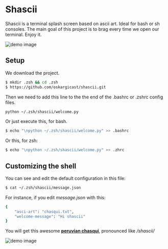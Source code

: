 # Shascii

Shascii is a terminal splash screen based on ascii art. Ideal for bash or sh consoles.
The main goal of this project is to brag every time we open our terminal. Enjoy it.

![demo image](https://raw.githubusercontent.com/oskargicast/shascii/gh-pages/images/spider.png)

## Setup

We download the project.

```bash
$ mkdir .zsh && cd .zsh
$ https://github.com/oskargicast/shascii.git
```

Then we need to add this line to the the end of the .bashrc or .zshrc config files.

```bash
python ~/.zsh/shascii/welcome.py 
```

Or just execute this, for bash.

```bash
$ echo "\npython ~/.zsh/shascii/welcome.py" >> .bashrc
```

Or this, for zsh:
```bash
$ echo "\npython ~/.zsh/shascii/welcome.py" >> .zhrc
```

## Customizing the shell

You can see and edit the default configuration in this file:

```bash
$ cat ~/.zsh/shascii/message.json
```

For instance, if you edit *message.json* with this:

```bash
{
    "asci-art": "chasqui.txt",
    "welcome-message": "Hi shascii"
}
```

You will get this awesome **[peruvian chasqui](http://en.wikipedia.org/wiki/Chaski)**, pronounced like */shascii/*

![demo image](https://raw.githubusercontent.com/oskargicast/shascii/gh-pages/images/chasqui.png)

